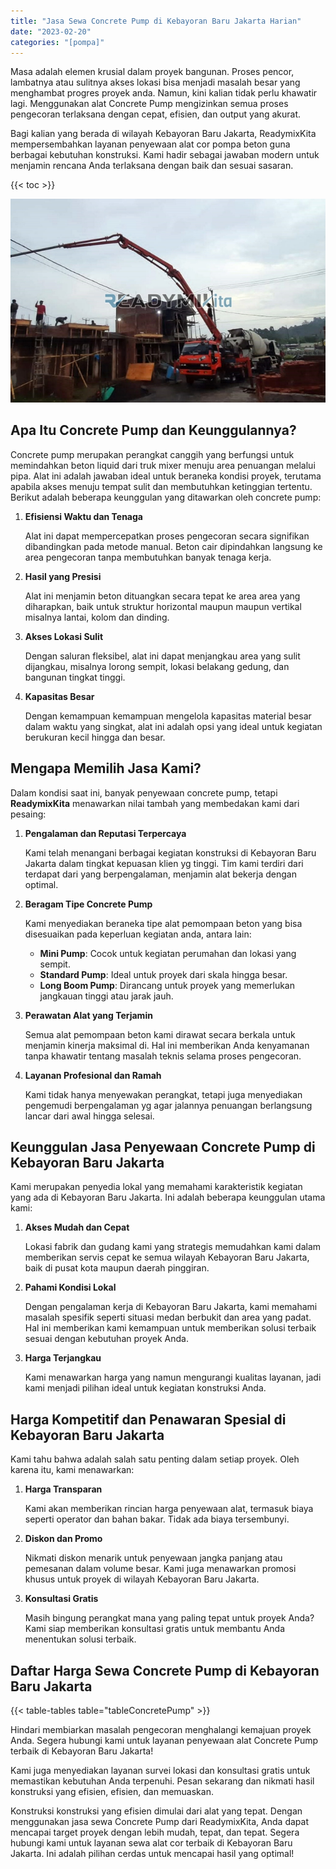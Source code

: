 ```yaml
---
title: "Jasa Sewa Concrete Pump di Kebayoran Baru Jakarta Harian"
date: "2023-02-20"
categories: "[pompa]"
---
```


Masa adalah elemen krusial dalam proyek bangunan. Proses pencor,  lambatnya atau sulitnya akses lokasi bisa menjadi masalah besar yang menghambat progres proyek anda. Namun, kini kalian tidak perlu khawatir lagi. Menggunakan alat Concrete Pump mengizinkan semua proses pengecoran terlaksana dengan cepat, efisien, dan output yang akurat.

Bagi kalian yang berada di wilayah Kebayoran Baru Jakarta, ReadymixKita mempersembahkan layanan penyewaan alat cor pompa beton guna berbagai kebutuhan konstruksi. Kami hadir sebagai jawaban modern untuk menjamin rencana Anda terlaksana dengan baik dan sesuai sasaran.

{{< toc >}}

![Jasa Sewa Concrete Pump di Kebayoran Baru Jakarta Harian](/images/pompa/sewa-pompa-01.jpg)

## Apa Itu Concrete Pump dan Keunggulannya?

Concrete pump merupakan perangkat canggih yang berfungsi untuk memindahkan beton liquid dari truk mixer menuju area penuangan melalui pipa. Alat ini adalah jawaban ideal untuk beraneka kondisi proyek, terutama apabila akses menuju tempat sulit dan membutuhkan ketinggian tertentu. Berikut adalah beberapa keunggulan yang ditawarkan oleh concrete pump:

1. **Efisiensi Waktu dan Tenaga**

   Alat ini dapat mempercepatkan proses pengecoran secara signifikan dibandingkan pada metode manual. Beton cair dipindahkan langsung ke area pengecoran tanpa membutuhkan banyak tenaga kerja.

2. **Hasil yang Presisi**

   Alat ini menjamin beton dituangkan secara tepat ke area area yang diharapkan, baik untuk struktur horizontal maupun maupun vertikal misalnya lantai, kolom dan dinding.

3. **Akses Lokasi Sulit**

   Dengan saluran fleksibel, alat ini dapat menjangkau area yang sulit dijangkau, misalnya lorong sempit, lokasi belakang gedung, dan bangunan tingkat tinggi.

4. **Kapasitas Besar**

   Dengan kemampuan kemampuan mengelola kapasitas material besar dalam waktu yang singkat, alat ini adalah opsi yang ideal untuk kegiatan berukuran kecil hingga dan besar.

## Mengapa Memilih Jasa Kami?

Dalam kondisi saat ini, banyak penyewaan concrete pump, tetapi **ReadymixKita** menawarkan nilai tambah yang membedakan kami dari pesaing:

1. **Pengalaman dan Reputasi Terpercaya**

   Kami telah menangani berbagai kegiatan konstruksi di Kebayoran Baru Jakarta dalam tingkat kepuasan klien yg tinggi. Tim kami terdiri dari terdapat dari yang berpengalaman, menjamin alat bekerja dengan optimal.

2. **Beragam Tipe Concrete Pump**

   Kami menyediakan beraneka tipe alat pemompaan beton yang bisa disesuaikan pada keperluan kegiatan anda, antara lain:
   - **Mini Pump**: Cocok untuk kegiatan perumahan dan lokasi yang sempit.
   - **Standard Pump**: Ideal untuk proyek dari skala hingga besar.
   - **Long Boom Pump**: Dirancang untuk proyek yang memerlukan jangkauan tinggi atau jarak jauh.

3. **Perawatan Alat yang Terjamin**

   Semua alat pemompaan beton kami dirawat secara berkala untuk menjamin kinerja maksimal di. Hal ini memberikan Anda kenyamanan tanpa khawatir tentang masalah teknis selama proses pengecoran.

4. **Layanan Profesional dan Ramah**

   Kami tidak hanya menyewakan perangkat, tetapi juga menyediakan pengemudi berpengalaman yg agar jalannya penuangan berlangsung lancar dari awal hingga selesai.

## Keunggulan Jasa Penyewaan Concrete Pump di Kebayoran Baru Jakarta

Kami merupakan penyedia lokal yang memahami karakteristik kegiatan yang ada di Kebayoran Baru Jakarta. Ini adalah beberapa keunggulan utama kami:

1. **Akses Mudah dan Cepat**

   Lokasi fabrik dan gudang kami yang strategis memudahkan kami dalam memberikan servis cepat ke semua wilayah Kebayoran Baru Jakarta, baik di pusat kota maupun daerah pinggiran.

2. **Pahami Kondisi Lokal**

   Dengan pengalaman kerja di Kebayoran Baru Jakarta, kami memahami masalah spesifik seperti situasi medan berbukit dan area yang padat. Hal ini memberikan kami kemampuan untuk memberikan solusi terbaik sesuai dengan kebutuhan proyek Anda.

3. **Harga Terjangkau**

   Kami menawarkan harga yang namun mengurangi kualitas layanan, jadi kami menjadi pilihan ideal untuk kegiatan konstruksi Anda.

## Harga Kompetitif dan Penawaran Spesial di Kebayoran Baru Jakarta

Kami tahu bahwa adalah salah satu penting dalam setiap proyek. Oleh karena itu, kami menawarkan:

1. **Harga Transparan**

   Kami akan memberikan rincian harga penyewaan alat, termasuk biaya seperti operator dan bahan bakar. Tidak ada biaya tersembunyi.

2. **Diskon dan Promo**

   Nikmati diskon menarik untuk penyewaan jangka panjang atau pemesanan dalam volume besar. Kami juga menawarkan promosi khusus untuk proyek di wilayah Kebayoran Baru Jakarta.

3. **Konsultasi Gratis**

   Masih bingung perangkat mana yang paling tepat untuk proyek Anda? Kami siap memberikan konsultasi gratis untuk membantu Anda menentukan solusi terbaik.

## Daftar Harga Sewa Concrete Pump di Kebayoran Baru Jakarta

{{< table-tables table="tableConcretePump" >}}

Hindari membiarkan masalah pengecoran menghalangi kemajuan proyek Anda. Segera hubungi kami untuk layanan penyewaan alat Concrete Pump terbaik di Kebayoran Baru Jakarta!

Kami juga menyediakan layanan survei lokasi dan konsultasi gratis untuk memastikan kebutuhan Anda terpenuhi. Pesan sekarang dan nikmati hasil konstruksi yang efisien, efisien, dan memuaskan.

Konstruksi konstruksi yang efisien dimulai dari alat yang tepat. Dengan menggunakan jasa sewa Concrete Pump dari ReadymixKita, Anda dapat mencapai target proyek dengan lebih mudah, tepat, dan tepat. Segera hubungi kami untuk layanan sewa alat cor terbaik di Kebayoran Baru Jakarta. Ini adalah pilihan cerdas untuk mencapai hasil yang optimal!